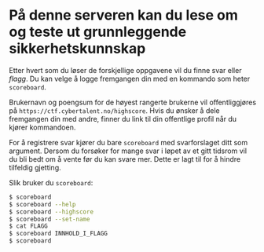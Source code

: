 # På denne serveren kan du lese om og teste ut grunnleggende sikkerhetskunnskap

Etter hvert som du løser de forskjellige oppgavene vil du finne svar eller *flagg*. Du kan velge å logge fremgangen din med en kommando som heter `scoreboard`.

Brukernavn og poengsum for de høyest rangerte brukerne vil offentliggjøres på `https://ctf.cybertalent.no/highscore`. Hvis du ønsker å dele fremgangen din med andre, finner du link til din offentlige profil når du kjører kommandoen.

For å registrere svar kjører du bare `scoreboard` med svarforslaget ditt som argument. Dersom du forsøker for mange svar i løpet av et gitt tidsrom vil du bli bedt om å vente før du kan svare mer. Dette er lagt til for å hindre tilfeldig gjetting.

Slik bruker du `scoreboard`:

```sh
$ scoreboard
$ scoreboard --help
$ scoreboard --highscore
$ scoreboard --set-name
$ cat FLAGG
$ scoreboard INNHOLD_I_FLAGG
$ scoreboard
```
